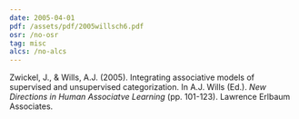 ```yaml
---
date: 2005-04-01
pdf: /assets/pdf/2005willsch6.pdf
osr: /no-osr
tag: misc
alcs: /no-alcs
---
```


Zwickel, J., & Wills, A.J. (2005). Integrating associative models of supervised and unsupervised categorization. In A.J. Wills (Ed.). _New Directions in Human Associatve Learning_ (pp. 101-123). Lawrence Erlbaum Associates.


